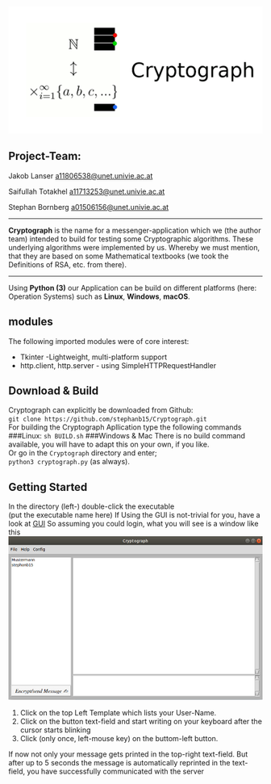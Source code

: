 
![](https://github.com/stephanb15/Cryptograph/blob/master/Icons/icon2.gif)

## Project-Team:

Jakob Lanser
a11806538@unet.univie.ac.at

Saifullah Totakhel
a11713253@unet.univie.ac.at

Stephan Bornberg
a01506156@unet.univie.ac.at

***

**Cryptograph** is the name for a messenger-application which we (the author team) intended to build for testing some Cryptographic algorithms. These underlying algorithms were implemented by us.  Whereby we must mention, that they are based on some Mathematical textbooks (we took the Definitions of RSA, etc. from there).

***
Using **Python (3)** our Application can be build on different platforms (here: Operation Systems) such as **Linux**, **Windows**, **macOS**.

## modules
The following imported modules were of core interest:
* Tkinter -Lightweight, multi-platform support
* http.client, http.server - using SimpleHTTPRequestHandler 

## Download & Build
Cryptograph can explicitly be downloaded from Github: \
`git clone https://github.com/stephanb15/Cryptograph.git` \
For building the Cryptograph Apllication type the following commands \
###Linux:
`sh BUILD.sh`
###Windows & Mac
There is no build command available, you will have to adapt this on your own, if you like. \
Or go in the `Cryptograph` directory and enter; \
`python3 cryptograph.py` (as always).

## Getting Started
In the directory (left-) double-click the executable \
(put the executable name here)
If Using the GUI is not-trivial for you, have a look at
[GUI](https://github.com/stephanb15/Cryptograph/wiki/GUI)
So assuming you could login, what you will see is a window like this
![](https://github.com/stephanb15/Cryptograph/blob/master/Media/Screenshot%20from%202019-07-01%2016-53-25.png)

1. Click on the top Left Template which lists your User-Name.
2. Click on the button text-field and start writing on your keyboard after the cursor starts blinking
3. Click (only once, left-mouse key) on the buttom-left button.

If now not only your message gets printed in the top-right text-field. But after up to 5 seconds the message is automatically reprinted in the text-field, you have successfully communicated with the server
